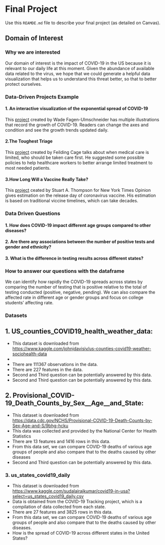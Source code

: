 # Final Project
Use this `REAMDE.md` file to describe your final project (as detailed on Canvas).
## Domain of Interest
### Why we are interested
Our domain of interest is the impact of COVID-19 in the US because it is relevant to our daily life at this moment. Given the abundance of available data related to the virus, we hope that we could generate a helpful data visualization that helps us to understand this threat better, so that to better protect ourselves.

### Data-Driven Projects Example
#### 1. An interactive visualization of the exponential spread of COVID-19
This [project](http://91-divoc.com/pages/covid-visualization/) created by Wade Fagen-Ulmschneider has multiple illustrations that record the growth of COVID-19. Readers can change the axes and condition and see the growth trends updated daily.

#### 2.The Toughest Triage
This [project](https://graphics.reuters.com/HEALTH-CORONAVIRUS/ETHICS/oakpezqllvr/) created by Feilding Cage talks about when medical care is limited, who should be taken care first. He suggested some possible policies to help healthcare workers to better arrange limited treatment to most needed patients.

#### 3.How Long Will a Vaccine Really Take?
This [project](https://www.nytimes.com/interactive/2020/04/30/opinion/coronavirus-covid-vaccine.html) ceated by Stuart A. Thompson for New York Times Opinion gives estimation on the release day of coronavirus vaccine. His estimation is based on traditional viccine timelines, which can take decades.

### Data Driven Questions
#### 1. How does COVID-19 impact different age groups compared to other diseases?
#### 2. Are there any associations between the number of positive tests and gender and ethnicity?
#### 3. What is the difference in testing results across different states?


### How to answer our questions with the dataframe
We can identify how rapidly the COVID-19 spreads across states by comparing the number of testing that is positive relative to the total of testing conducted (positive, negative, pending). We can also compare the affected rate in different age  or gender groups and focus on college students’ affecting rate.

### Datasets
## 1. US_counties_COVID19_health_weather_data:
- This dataset is downloaded from  https://www.kaggle.com/johnjdavisiv/us-counties-covid19-weather-sociohealth-data
-
- There are 111367 observations in the data.
- There are 227 features in the data.
- Second and Third question can be potentially answered by this data.
- Second and Third question can be potentially answered by this data.

## 2. Provisional_COVID-19_Death_Counts_by_Sex__Age__and_State:
- This dataset is downloaded from https://data.cdc.gov/NCHS/Provisional-COVID-19-Death-Counts-by-Sex-Age-and-S/9bhg-hcku
- This data was collected and provided by the National Center for Health Statistics
- There are 13 features and 1416 rows in this data.
- From this data set, we can compare COVID-19 deaths of various age groups of people and also compare that to the deaths caused by other diseases
- Second and Third question can be potentially answered by this data.

### 3. us_states_covid19_daily
- This dataset is downloaded from https://www.kaggle.com/sudalairajkumar/covid19-in-usa?select=us_states_covid19_daily.csv
- Data is obtained from the COVID-19 Tracking project, which is a compilation of data collected from each state.
- There are 27 features and  3825 rows in this data.
- From this data set, we can compare COVID-19 deaths of various age groups of people and also compare that to the deaths caused by other diseases.
- How is the spread of COVID-19 across different states in the United States?
